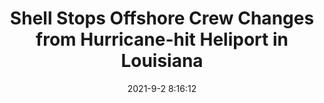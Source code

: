 ---
"title": "Shell Stops Offshore Crew Changes from Hurricane-hit Heliport in Louisiana"
"date": "2021-9-2 8:16:12"
"feed_name": "OEDIGITAL"
"feed_website": "https://www.oedigital.com/"
"feed_rss": "https://www.oedigital.com/technology/safety-security?format=feed"
"link": "https://www.oedigital.com/news/490323-shell-stops-offshore-crew-changes-from-hurricane-hit-heliport-in-louisiana"
"file": "_posts/2021-1-1-be4b298480f71149dd2fc4bb60dcdbd4c0ce12f6.md"
"accident": "0"
"drilling": "0"
---